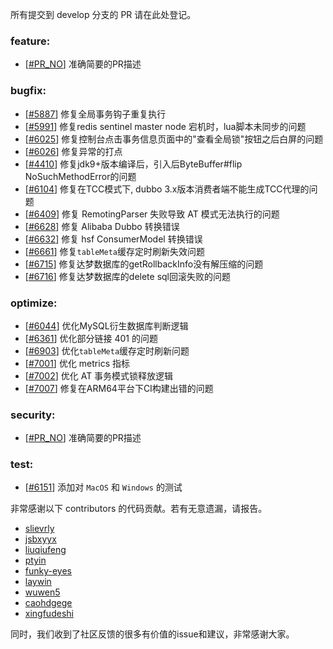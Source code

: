 所有提交到 develop 分支的 PR 请在此处登记。

<!-- 请根据PR的类型添加 `变更记录` 到以下对应位置(feature/bugfix/optimize/test) 下 -->

### feature:
- [[#PR_NO](https://github.com/seata/seata/pull/PR_NO)] 准确简要的PR描述

### bugfix:
- [[#5887](https://github.com/seata/seata/pull/5887)] 修复全局事务钩子重复执行
- [[#5991](https://github.com/seata/seata/pull/5991)] 修复redis sentinel master node 宕机时，lua脚本未同步的问题
- [[#6025](https://github.com/seata/seata/pull/6025)] 修复控制台点击事务信息页面中的"查看全局锁"按钮之后白屏的问题
- [[#6026](https://github.com/seata/seata/pull/6026)] 修复异常的打点
- [[#4410](https://github.com/seata/seata/pull/4410)] 修复jdk9+版本编译后，引入后ByteBuffer#flip NoSuchMethodError的问题
- [[#6104](https://github.com/seata/seata/pull/6104)] 修复在TCC模式下, dubbo 3.x版本消费者端不能生成TCC代理的问题
- [[#6409](https://github.com/seata/seata/pull/6409)] 修复 RemotingParser 失败导致 AT 模式无法执行的问题
- [[#6628](https://github.com/seata/seata/pull/6628)] 修复 Alibaba Dubbo 转换错误
- [[#6632](https://github.com/seata/seata/pull/6632)] 修复 hsf ConsumerModel 转换错误
- [[#6661](https://github.com/seata/seata/pull/6661)] 修复`tableMeta`缓存定时刷新失效问题
- [[#6715](https://github.com/apache/incubator-seata/pull/6715)] 修复达梦数据库的getRollbackInfo没有解压缩的问题
- [[#6716](https://github.com/apache/incubator-seata/pull/6716)] 修复达梦数据库的delete sql回滚失败的问题

### optimize:
- [[#6044](https://github.com/seata/seata/pull/6044)] 优化MySQL衍生数据库判断逻辑
- [[#6361](https://github.com/seata/seata/pull/6361)] 优化部分链接 401 的问题
- [[#6903](https://github.com/apache/incubator-seata/pull/6903)] 优化`tableMeta`缓存定时刷新问题
- [[#7001](https://github.com/apache/incubator-seata/pull/7001)] 优化 metrics 指标
- [[#7002](https://github.com/apache/incubator-seata/pull/7002)] 优化 AT 事务模式锁释放逻辑
- [[#7007](https://github.com/apache/incubator-seata/pull/7007)] 修复在ARM64平台下CI构建出错的问题

### security:
- [[#PR_NO](https://github.com/seata/seata/pull/PR_NO)] 准确简要的PR描述

### test:
- [[#6151](https://github.com/seata/seata/pull/6151)] 添加对 `MacOS` 和 `Windows` 的测试

非常感谢以下 contributors 的代码贡献。若有无意遗漏，请报告。

<!-- 请确保您的 GitHub ID 在以下列表中 -->
- [slievrly](https://github.com/slievrly)
- [jsbxyyx](https://github.com/jsbxyyx)
- [liuqiufeng](https://github.com/liuqiufeng)
- [ptyin](https://github.com/ptyin)
- [funky-eyes](https://github.com/funky-eyes)
- [laywin](https://github.com/laywin)
- [wuwen5](https://github.com/wuwen5)
- [caohdgege](https://github.com/caohdgege)
- [xingfudeshi](https://github.com/xingfudeshi)

同时，我们收到了社区反馈的很多有价值的issue和建议，非常感谢大家。
